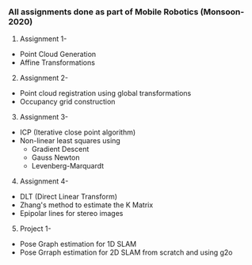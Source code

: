 ### All assignments done as part of Mobile Robotics (Monsoon-2020)

1. Assignment 1-
  - Point Cloud Generation
  - Affine Transformations
2. Assignment 2-
  - Point cloud registration using global transformations
  - Occupancy grid construction
3. Assignment 3-
  - ICP (Iterative close point algorithm)
  - Non-linear least squares using
    - Gradient Descent
    - Gauss Newton
    - Levenberg-Marquardt
4. Assignment 4-
  - DLT (Direct Linear Transform)
  - Zhang's method to estimate the K Matrix
  - Epipolar lines for stereo images
5. Project 1-
  - Pose Graph estimation for 1D SLAM
  - Pose Grraph estimation for 2D SLAM from scratch and using g2o
